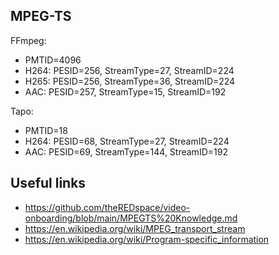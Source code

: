 ## MPEG-TS

FFmpeg:
- PMTID=4096
- H264: PESID=256, StreamType=27, StreamID=224
- H265: PESID=256, StreamType=36, StreamID=224
- AAC: PESID=257, StreamType=15, StreamID=192

Tapo:
- PMTID=18
- H264: PESID=68, StreamType=27, StreamID=224
- AAC: PESID=69, StreamType=144, StreamID=192

## Useful links

- https://github.com/theREDspace/video-onboarding/blob/main/MPEGTS%20Knowledge.md
- https://en.wikipedia.org/wiki/MPEG_transport_stream
- https://en.wikipedia.org/wiki/Program-specific_information
